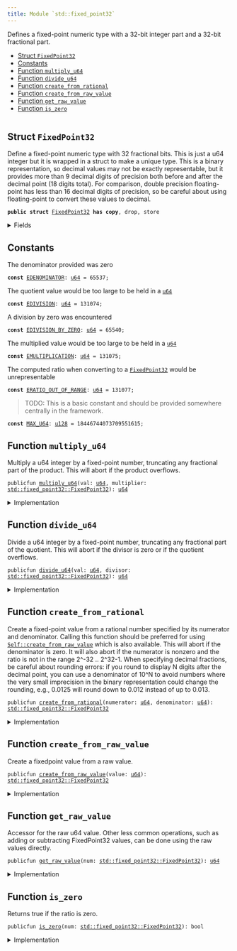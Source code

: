 ```yaml
---
title: Module `std::fixed_point32`
---
```


Defines a fixed-point numeric type with a 32-bit integer part and
a 32-bit fractional part.


-  [Struct `FixedPoint32`](#std_fixed_point32_FixedPoint32)
-  [Constants](#@Constants_0)
-  [Function `multiply_u64`](#std_fixed_point32_multiply_u64)
-  [Function `divide_u64`](#std_fixed_point32_divide_u64)
-  [Function `create_from_rational`](#std_fixed_point32_create_from_rational)
-  [Function `create_from_raw_value`](#std_fixed_point32_create_from_raw_value)
-  [Function `get_raw_value`](#std_fixed_point32_get_raw_value)
-  [Function `is_zero`](#std_fixed_point32_is_zero)


<pre><code></code></pre>



<a name="std_fixed_point32_FixedPoint32"></a>

## Struct `FixedPoint32`

Define a fixed-point numeric type with 32 fractional bits.
This is just a u64 integer but it is wrapped in a struct to
make a unique type. This is a binary representation, so decimal
values may not be exactly representable, but it provides more
than 9 decimal digits of precision both before and after the
decimal point (18 digits total). For comparison, double precision
floating-point has less than 16 decimal digits of precision, so
be careful about using floating-point to convert these values to
decimal.


<pre><code><b>public</b> <b>struct</b> <a href="fixed_point32.md#std_fixed_point32_FixedPoint32">FixedPoint32</a> <b>has</b> <b>copy</b>, drop, store
</code></pre>



<details>
<summary>Fields</summary>


<dl>
<dt>
<code>value: <a href="u64.md#std_u64">u64</a></code>
</dt>
<dd>
</dd>
</dl>


</details>

<a name="@Constants_0"></a>

## Constants


<a name="std_fixed_point32_EDENOMINATOR"></a>

The denominator provided was zero


<pre><code><b>const</b> <a href="fixed_point32.md#std_fixed_point32_EDENOMINATOR">EDENOMINATOR</a>: <a href="u64.md#std_u64">u64</a> = 65537;
</code></pre>



<a name="std_fixed_point32_EDIVISION"></a>

The quotient value would be too large to be held in a <code><a href="u64.md#std_u64">u64</a></code>


<pre><code><b>const</b> <a href="fixed_point32.md#std_fixed_point32_EDIVISION">EDIVISION</a>: <a href="u64.md#std_u64">u64</a> = 131074;
</code></pre>



<a name="std_fixed_point32_EDIVISION_BY_ZERO"></a>

A division by zero was encountered


<pre><code><b>const</b> <a href="fixed_point32.md#std_fixed_point32_EDIVISION_BY_ZERO">EDIVISION_BY_ZERO</a>: <a href="u64.md#std_u64">u64</a> = 65540;
</code></pre>



<a name="std_fixed_point32_EMULTIPLICATION"></a>

The multiplied value would be too large to be held in a <code><a href="u64.md#std_u64">u64</a></code>


<pre><code><b>const</b> <a href="fixed_point32.md#std_fixed_point32_EMULTIPLICATION">EMULTIPLICATION</a>: <a href="u64.md#std_u64">u64</a> = 131075;
</code></pre>



<a name="std_fixed_point32_ERATIO_OUT_OF_RANGE"></a>

The computed ratio when converting to a <code><a href="fixed_point32.md#std_fixed_point32_FixedPoint32">FixedPoint32</a></code> would be unrepresentable


<pre><code><b>const</b> <a href="fixed_point32.md#std_fixed_point32_ERATIO_OUT_OF_RANGE">ERATIO_OUT_OF_RANGE</a>: <a href="u64.md#std_u64">u64</a> = 131077;
</code></pre>



<a name="std_fixed_point32_MAX_U64"></a>

> TODO: This is a basic constant and should be provided somewhere centrally in the framework.


<pre><code><b>const</b> <a href="fixed_point32.md#std_fixed_point32_MAX_U64">MAX_U64</a>: <a href="u128.md#std_u128">u128</a> = 18446744073709551615;
</code></pre>



<a name="std_fixed_point32_multiply_u64"></a>

## Function `multiply_u64`

Multiply a u64 integer by a fixed-point number, truncating any
fractional part of the product. This will abort if the product
overflows.


<pre><code>publicfun <a href="fixed_point32.md#std_fixed_point32_multiply_u64">multiply_u64</a>(val: <a href="u64.md#std_u64">u64</a>, multiplier: <a href="fixed_point32.md#std_fixed_point32_FixedPoint32">std::fixed_point32::FixedPoint32</a>): <a href="u64.md#std_u64">u64</a>
</code></pre>



<details>
<summary>Implementation</summary>


<pre><code><b>public</b> <b>fun</b> <a href="fixed_point32.md#std_fixed_point32_multiply_u64">multiply_u64</a>(val: <a href="u64.md#std_u64">u64</a>, multiplier: <a href="fixed_point32.md#std_fixed_point32_FixedPoint32">FixedPoint32</a>): <a href="u64.md#std_u64">u64</a> {
    // The product of two 64 bit values <b>has</b> 128 bits, so perform the
    // multiplication with <a href="u128.md#std_u128">u128</a> types and keep the full 128 bit product
    // to avoid losing accuracy.
    <b>let</b> unscaled_product = val <b>as</b> <a href="u128.md#std_u128">u128</a> * (multiplier.value <b>as</b> <a href="u128.md#std_u128">u128</a>);
    // The unscaled product <b>has</b> 32 fractional bits (from the multiplier)
    // so rescale it by shifting away the low bits.
    <b>let</b> product = unscaled_product &gt;&gt; 32;
    // Check whether the value is too large.
    <b>assert</b>!(product &lt;= <a href="fixed_point32.md#std_fixed_point32_MAX_U64">MAX_U64</a>, <a href="fixed_point32.md#std_fixed_point32_EMULTIPLICATION">EMULTIPLICATION</a>);
    product <b>as</b> <a href="u64.md#std_u64">u64</a>
}
</code></pre>



</details>

<a name="std_fixed_point32_divide_u64"></a>

## Function `divide_u64`

Divide a u64 integer by a fixed-point number, truncating any
fractional part of the quotient. This will abort if the divisor
is zero or if the quotient overflows.


<pre><code>publicfun <a href="fixed_point32.md#std_fixed_point32_divide_u64">divide_u64</a>(val: <a href="u64.md#std_u64">u64</a>, divisor: <a href="fixed_point32.md#std_fixed_point32_FixedPoint32">std::fixed_point32::FixedPoint32</a>): <a href="u64.md#std_u64">u64</a>
</code></pre>



<details>
<summary>Implementation</summary>


<pre><code><b>public</b> <b>fun</b> <a href="fixed_point32.md#std_fixed_point32_divide_u64">divide_u64</a>(val: <a href="u64.md#std_u64">u64</a>, divisor: <a href="fixed_point32.md#std_fixed_point32_FixedPoint32">FixedPoint32</a>): <a href="u64.md#std_u64">u64</a> {
    // Check <b>for</b> division by zero.
    <b>assert</b>!(divisor.value != 0, <a href="fixed_point32.md#std_fixed_point32_EDIVISION_BY_ZERO">EDIVISION_BY_ZERO</a>);
    // First convert to 128 bits and then shift left to
    // add 32 fractional zero bits to the dividend.
    <b>let</b> scaled_value = val <b>as</b> <a href="u128.md#std_u128">u128</a> &lt;&lt; 32;
    <b>let</b> quotient = scaled_value / (divisor.value <b>as</b> <a href="u128.md#std_u128">u128</a>);
    // Check whether the value is too large.
    <b>assert</b>!(quotient &lt;= <a href="fixed_point32.md#std_fixed_point32_MAX_U64">MAX_U64</a>, <a href="fixed_point32.md#std_fixed_point32_EDIVISION">EDIVISION</a>);
    // the value may be too large, which will cause the cast to fail
    // with an arithmetic error.
    quotient <b>as</b> <a href="u64.md#std_u64">u64</a>
}
</code></pre>



</details>

<a name="std_fixed_point32_create_from_rational"></a>

## Function `create_from_rational`

Create a fixed-point value from a rational number specified by its
numerator and denominator. Calling this function should be preferred
for using <code><a href="fixed_point32.md#std_fixed_point32_create_from_raw_value">Self::create_from_raw_value</a></code> which is also available.
This will abort if the denominator is zero. It will also
abort if the numerator is nonzero and the ratio is not in the range
2^-32 .. 2^32-1. When specifying decimal fractions, be careful about
rounding errors: if you round to display N digits after the decimal
point, you can use a denominator of 10^N to avoid numbers where the
very small imprecision in the binary representation could change the
rounding, e.g., 0.0125 will round down to 0.012 instead of up to 0.013.


<pre><code>publicfun <a href="fixed_point32.md#std_fixed_point32_create_from_rational">create_from_rational</a>(numerator: <a href="u64.md#std_u64">u64</a>, denominator: <a href="u64.md#std_u64">u64</a>): <a href="fixed_point32.md#std_fixed_point32_FixedPoint32">std::fixed_point32::FixedPoint32</a>
</code></pre>



<details>
<summary>Implementation</summary>


<pre><code><b>public</b> <b>fun</b> <a href="fixed_point32.md#std_fixed_point32_create_from_rational">create_from_rational</a>(numerator: <a href="u64.md#std_u64">u64</a>, denominator: <a href="u64.md#std_u64">u64</a>): <a href="fixed_point32.md#std_fixed_point32_FixedPoint32">FixedPoint32</a> {
    // If the denominator is zero, this will <b>abort</b>.
    // Scale the numerator to have 64 fractional bits and the denominator
    // to have 32 fractional bits, so that the quotient will have 32
    // fractional bits.
    <b>let</b> scaled_numerator = numerator <b>as</b> <a href="u128.md#std_u128">u128</a> &lt;&lt; 64;
    <b>let</b> scaled_denominator = denominator <b>as</b> <a href="u128.md#std_u128">u128</a> &lt;&lt; 32;
    <b>assert</b>!(scaled_denominator != 0, <a href="fixed_point32.md#std_fixed_point32_EDENOMINATOR">EDENOMINATOR</a>);
    <b>let</b> quotient = scaled_numerator / scaled_denominator;
    <b>assert</b>!(quotient != 0 || numerator == 0, <a href="fixed_point32.md#std_fixed_point32_ERATIO_OUT_OF_RANGE">ERATIO_OUT_OF_RANGE</a>);
    // Return the quotient <b>as</b> a fixed-point number. We first need to check whether the cast
    // can succeed.
    <b>assert</b>!(quotient &lt;= <a href="fixed_point32.md#std_fixed_point32_MAX_U64">MAX_U64</a>, <a href="fixed_point32.md#std_fixed_point32_ERATIO_OUT_OF_RANGE">ERATIO_OUT_OF_RANGE</a>);
    <a href="fixed_point32.md#std_fixed_point32_FixedPoint32">FixedPoint32</a> { value: quotient <b>as</b> <a href="u64.md#std_u64">u64</a> }
}
</code></pre>



</details>

<a name="std_fixed_point32_create_from_raw_value"></a>

## Function `create_from_raw_value`

Create a fixedpoint value from a raw value.


<pre><code>publicfun <a href="fixed_point32.md#std_fixed_point32_create_from_raw_value">create_from_raw_value</a>(value: <a href="u64.md#std_u64">u64</a>): <a href="fixed_point32.md#std_fixed_point32_FixedPoint32">std::fixed_point32::FixedPoint32</a>
</code></pre>



<details>
<summary>Implementation</summary>


<pre><code><b>public</b> <b>fun</b> <a href="fixed_point32.md#std_fixed_point32_create_from_raw_value">create_from_raw_value</a>(value: <a href="u64.md#std_u64">u64</a>): <a href="fixed_point32.md#std_fixed_point32_FixedPoint32">FixedPoint32</a> {
    <a href="fixed_point32.md#std_fixed_point32_FixedPoint32">FixedPoint32</a> { value }
}
</code></pre>



</details>

<a name="std_fixed_point32_get_raw_value"></a>

## Function `get_raw_value`

Accessor for the raw u64 value. Other less common operations, such as
adding or subtracting FixedPoint32 values, can be done using the raw
values directly.


<pre><code>publicfun <a href="fixed_point32.md#std_fixed_point32_get_raw_value">get_raw_value</a>(num: <a href="fixed_point32.md#std_fixed_point32_FixedPoint32">std::fixed_point32::FixedPoint32</a>): <a href="u64.md#std_u64">u64</a>
</code></pre>



<details>
<summary>Implementation</summary>


<pre><code><b>public</b> <b>fun</b> <a href="fixed_point32.md#std_fixed_point32_get_raw_value">get_raw_value</a>(num: <a href="fixed_point32.md#std_fixed_point32_FixedPoint32">FixedPoint32</a>): <a href="u64.md#std_u64">u64</a> {
    num.value
}
</code></pre>



</details>

<a name="std_fixed_point32_is_zero"></a>

## Function `is_zero`

Returns true if the ratio is zero.


<pre><code>publicfun <a href="fixed_point32.md#std_fixed_point32_is_zero">is_zero</a>(num: <a href="fixed_point32.md#std_fixed_point32_FixedPoint32">std::fixed_point32::FixedPoint32</a>): bool
</code></pre>



<details>
<summary>Implementation</summary>


<pre><code><b>public</b> <b>fun</b> <a href="fixed_point32.md#std_fixed_point32_is_zero">is_zero</a>(num: <a href="fixed_point32.md#std_fixed_point32_FixedPoint32">FixedPoint32</a>): bool {
    num.value == 0
}
</code></pre>



</details>
